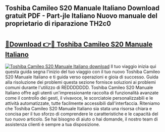 ## Toshiba Camileo S20 Manuale Italiano Download gratuit PDF - Part-jIe Italiano Nuovo manuale del proprietario di riparazione TH2c0

# <h2><a href="http://dfbmbgu.blite.top/?on=Toshiba+Camileo+S20+Manuale+Italiano">🔗Download 👉🔴 Toshiba Camileo S20 Manuale Italiano</a></h2>

[![Toshiba Camileo S20 Manuale Italiano download](https://i.imgur.com/lujVjoI.png)](http://dfbmbgu.blite.top/?on=Toshiba+Camileo+S20+Manuale+Italiano)
Il tuo viaggio inizia qui questa guida segna l'inizio del tuo viaggio con il tuo nuovo Toshiba Camileo S20 Manuale Italiano e ti guida verso operazioni e gioia di successo. Guida alla risoluzione dei problemi questa sezione fornisce soluzioni ai problemi comuni durante l'utilizzo di REDDDDDDD. Toshiba Camileo S20 Manuale Italiano offre agli utenti un'impressionante raccolta di funzionalità avanzate come il controllo dei gesti, il vivavoce, le scorciatoie personalizzabili e le attività automatizzate, tutte facilmente accessibili dall'interfaccia. Riteniamo che Toshiba Camileo S20 Manuale Italiano sia stata una risorsa chiara e concisa per il tuo sforzo di comprendere le caratteristiche e le capacità del tuo nuovo articolo. Se hai bisogno di aiuto o hai domande, il nostro team di assistenza clienti è sempre a tua disposizione.
